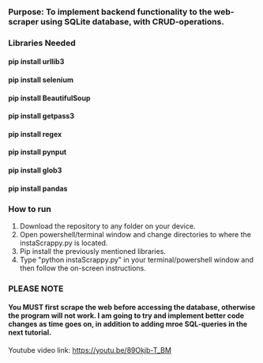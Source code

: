 ### Purpose: To implement backend functionality to the web-scraper using SQLite database, with CRUD-operations.

### Libraries Needed
#### pip install urllib3
#### pip install selenium
#### pip install BeautifulSoup
#### pip install getpass3
#### pip install regex
#### pip install pynput
#### pip install glob3
#### pip install pandas

### How to run
1. Download the repository to any folder on your device.
2. Open powershell/terminal window and change directories to where the instaScrappy.py is located.
3. Pip install the previously mentioned libraries.
4. Type "python instaScrappy.py" in your terminal/powershell window and then follow the on-screen instructions.

### PLEASE NOTE
#### You MUST first scrape the web before accessing the database, otherwise the program will not work. I am going to try and implement better code changes as time goes on, in addition to adding mroe SQL-queries in the next tutorial.

Youtube video link: https://youtu.be/89Okjb-T_BM

